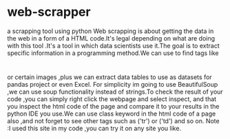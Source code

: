 # web-scrapper
a scrapping tool using python
Web scrapping is about getting the data in the web in a form of a HTML code.It's legal depending  on what are doing with this tool .It's  a tool in which data scientists use it.The goal is to extract specific information in a programming method.We can use to find tags like <h1></h1> or certain images ,plus we can extract data tables to use as datasets for pandas project or even Excel.
For simplicity im going to use BeautifulSoup ,we can use soup functionality  instead of strings.To check the result of your code ,you can simply right click the webpage and select inspect, and that you inspect the html code of the page and compare it to your results in the python IDE you use.We can use class keyword in the html code of a page also ,and not forget to see other tags such as ('tr') or ('td') and so on.
Note :I used this site in my code ,you can try it on any site you like.
